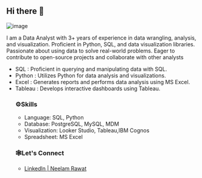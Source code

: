 ## Hi there 👋
![image](https://github.com/user-attachments/assets/3887ae1b-7a81-4ef0-a61e-237b6d457e1f)

I am a Data Analyst with 3+ years of experience in data wrangling, analysis, and visualization. Proficient in Python, SQL, and data visualization libraries. Passionate about using data to solve real-world problems. Eager to contribute to open-source projects and collaborate with other analysts
<ul>
<li>SQL : Proficient in querying and manipulating data with SQL.</li>
<li>Python : Utilizes Python for data analysis and visualizations.</li>
<li>Excel : Generates reports and performs data analysis using MS Excel.</li>
<li>Tableau : Develops interactive dashboards using Tableau.</li>

<h3>⚙️Skills</h3>
<ul>
<li>Language: SQL, Python</li>
<li>Database: PostgreSQL, MySQL, MDM </li>
<li>Visualization: Looker Studio, Tableau,IBM Cognos</li>
<li>Spreadsheet: MS Excel</li></ul>

<h3>🕸️Let's Connect</h3>
<ul>
 <li><a href="https://www.linkedin.com/in/neelam-rawat-3a365a19b/">Linkedln | Neelam Rawat</a><br></li>
</ul>
<!--






<!--
**neelamrawat9718/neelamrawat9718** is a ✨ _special_ ✨ repository because its `README.md` (this file) appears on your GitHub profile.

Here are some ideas to get you started:

- 🔭 I’m currently working on ...
- 🌱 I’m currently learning ...
- 👯 I’m looking to collaborate on ...
- 🤔 I’m looking for help with ...
- 💬 Ask me about ...
- 📫 How to reach me: ...
- 😄 Pronouns: ...
- ⚡ Fun fact: ...
-->
